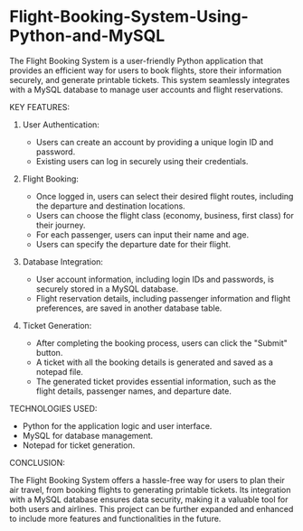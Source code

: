 # Flight-Booking-System-Using-Python-and-MySQL

The Flight Booking System is a user-friendly Python application that provides an efficient way for users to book flights, store their information securely, and generate printable tickets. This system seamlessly integrates with a MySQL database to manage user accounts and flight reservations.


KEY FEATURES:

1. User Authentication:
   - Users can create an account by providing a unique login ID and password.
   - Existing users can log in securely using their credentials.

2. Flight Booking:
   - Once logged in, users can select their desired flight routes, including the departure and destination 
      locations.
   - Users can choose the flight class (economy, business, first class) for their journey.
   - For each passenger, users can input their name and age.
   - Users can specify the departure date for their flight.

3. Database Integration:
   - User account information, including login IDs and passwords, is securely stored in a MySQL database.
   - Flight reservation details, including passenger information and flight preferences, are saved in 
      another database table.

4. Ticket Generation:
   - After completing the booking process, users can click the "Submit" button.
   - A ticket with all the booking details is generated and saved as a notepad file.
   - The generated ticket provides essential information, such as the flight details, passenger names, and 
      departure date.


TECHNOLOGIES USED:

- Python for the application logic and user interface.
- MySQL for database management.
- Notepad for ticket generation.


CONCLUSION:

The Flight Booking System offers a hassle-free way for users to plan their air travel, from booking flights to generating printable tickets. Its integration with a MySQL database ensures data security, making it a valuable tool for both users and airlines. This project can be further expanded and enhanced to include more features and functionalities in the future.
